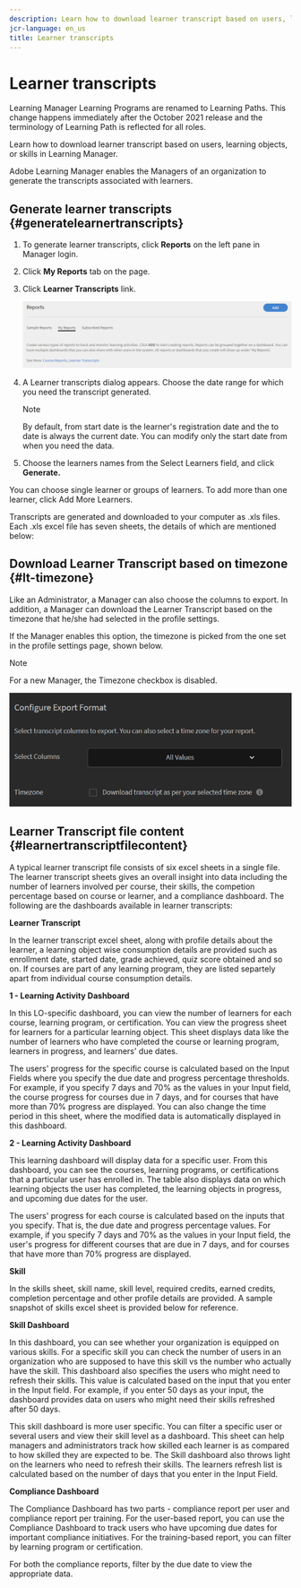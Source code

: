 ```yaml
---
description: Learn how to download learner transcript based on users, learning objects, or skills in Learning Manager.
jcr-language: en_us
title: Learner transcripts
---
```



# Learner transcripts

Learning Manager Learning Programs are renamed to Learning Paths. This change happens immediately after the October 2021 release and the terminology of Learning Path is reflected for all roles.

Learn how to download learner transcript based on users, learning objects, or skills in Learning Manager.

Adobe Learning Manager enables the Managers of an organization to generate the transcripts associated with learners. 

## Generate learner transcripts {#generatelearnertranscripts}

1. To generate learner transcripts, click **Reports** on the left pane in Manager login.
1. Click **My Reports** tab on the page.  
1. Click **Learner Transcripts** link. 

   ![](assets/learner-transcripts.png)

1. A Learner transcripts dialog appears. Choose the date range for which you need the transcript generated.

   >[!NOTE]
   >
   >By default, from start date is the learner's registration date and the to date is always the current date. You can modify only the start date from when you need the data.

1. Choose the learners names from the Select Learners field, and click **Generate.**

You can choose single learner or groups of learners. To add more than one learner, click Add More Learners.

Transcripts are generated and downloaded to your computer as .xls files. Each .xls excel file has seven sheets, the details of which are mentioned below: 

## Download Learner Transcript based on timezone {#lt-timezone}

Like an Administrator, a Manager can also choose the columns to export. In addition, a Manager can download the Learner Transcript based on the timezone that he/she had selected in the profile settings. 

If the Manager enables this option, the timezone is picked from the one set in the profile settings page, shown below.

>[!NOTE]
>
>For a new Manager, the Timezone checkbox is disabled.

![](assets/image030.png)

## Learner Transcript file content {#learnertranscriptfilecontent}

A typical learner transcript file consists of six excel sheets in a single file. The learner transcript sheets gives an overall insight into data including the number of learners involved per course, their skills, the competion percentage based on course or learner, and a compliance dashboard. The following are the dashboards available in learner transcripts:

**Learner Transcript**

In the learner transcript excel sheet, along with profile details about the learner, a learning object wise consumption details are provided such as enrollment date, started date, grade achieved, quiz score obtained and so on. If courses are part of any learning program, they are listed separtely apart from individual course consumption details. 

**1 - Learning Activity Dashboard**

In this LO-specific dashboard, you can view the number of learners for each course, learning program, or certification. You can view the progress sheet for learners for a particular learning object. This sheet displays data like the number of learners who have completed the course or learning program, learners in progress, and learners' due dates.

The users' progress for the specific course is calculated based on the Input Fields where you specify the due date and progress percentage thresholds. For example, if you specify 7 days and 70% as the values in your Input field, the course progress for courses due in 7 days, and for courses that have more than 70% progress are displayed. You can also change the time period in this sheet, where the modified data is automatically displayed in this dashboard.

**2 - Learning Activity Dashboard**

This learning dashboard will display data for a specific user. From this dashboard, you can see the courses, learning programs, or certifications that a particular user has enrolled in. The table also displays data on which learning objects the user has completed, the learning objects in progress, and upcoming due dates for the user.

The users' progress for each course is calculated based on the inputs that you specify. That is, the due date and progress percentage values. For example, if you specify 7 days and 70% as the values in your Input field, the user's progress for different courses that are due in 7 days, and for courses that have more than 70% progress are displayed.

**Skill**

In the skills sheet, skill name, skill level, required credits, earned credits, completion percentage and other profile details are provided. A sample snapshot of skills excel sheet is provided below for reference.

**Skill Dashboard**

In this dashboard, you can see whether your organization is equipped on various skills. For a specific skill you can check the number of users in an organization who are supposed to have this skill vs the number who actually have the skill. This dashboard also specifies the users who might need to refresh their skills. This value is calculated based on the input that you enter in the Input field. For example, if you enter 50 days as your input, the dashboard provides data on users who might need their skills refreshed after 50 days.

This skill dashboard is more user specific. You can filter a specific user or several users and view their skill level as a dashboard. This sheet can help managers and administrators track how skilled each learner is as compared to how skilled they are expected to be. The Skill dashboard also throws light on the learners who need to refresh their skills. The learners refresh list is calculated based on the number of days that you enter in the Input Field.

**Compliance Dashboard**

The Compliance Dashboard has two parts - compliance report per user and compliance report per training. For the user-based report, you can use the Compliance Dashboard to track users who have upcoming due dates for important compliance initiatives. For the training-based report, you can filter by learning program or certification.

For both the compliance reports, filter by the due date to view the appropriate data.
